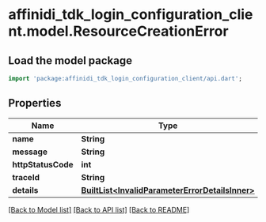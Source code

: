 # affinidi_tdk_login_configuration_client.model.ResourceCreationError

## Load the model package

```dart
import 'package:affinidi_tdk_login_configuration_client/api.dart';
```

## Properties

| Name               | Type                                                                                           | Description | Notes      |
| ------------------ | ---------------------------------------------------------------------------------------------- | ----------- | ---------- |
| **name**           | **String**                                                                                     |             |
| **message**        | **String**                                                                                     |             |
| **httpStatusCode** | **int**                                                                                        |             |
| **traceId**        | **String**                                                                                     |             |
| **details**        | [**BuiltList&lt;InvalidParameterErrorDetailsInner&gt;**](InvalidParameterErrorDetailsInner.md) |             | [optional] |

[[Back to Model list]](../README.md#documentation-for-models) [[Back to API list]](../README.md#documentation-for-api-endpoints) [[Back to README]](../README.md)
